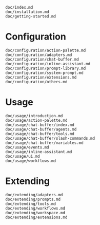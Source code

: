 ```{.include}
doc/index.md
doc/installation.md
doc/getting-started.md
```

# Configuration
```{.include shift-heading-level-by=1}
doc/configuration/action-palette.md
doc/configuration/adapters.md
doc/configuration/chat-buffer.md
doc/configuration/inline-assistant.md
doc/configuration/prompt-library.md
doc/configuration/system-prompt.md
doc/configuration/extensions.md
doc/configuration/others.md
```

# Usage
```{.include shift-heading-level-by=1}
doc/usage/introduction.md
doc/usage/action-palette.md
doc/usage/chat-buffer/index.md
doc/usage/chat-buffer/agents.md
doc/usage/chat-buffer/tools.md
doc/usage/chat-buffer/slash-commands.md
doc/usage/chat-buffer/variables.md
doc/usage/events.md
doc/usage/inline-assistant.md
doc/usage/ui.md
doc/usage/workflows.md
```

# Extending
```{.include shift-heading-level-by=1}
doc/extending/adapters.md
doc/extending/prompts.md
doc/extending/tools.md
doc/extending/workflows.md
doc/extending/workspace.md
doc/extending/extensions.md
```
